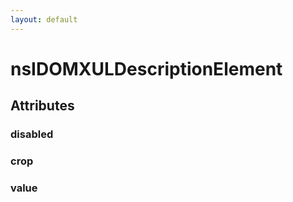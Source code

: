 ```yaml
---
layout: default
---
```


# nsIDOMXULDescriptionElement #

## Attributes ##

### disabled ###

### crop ###

### value ###
